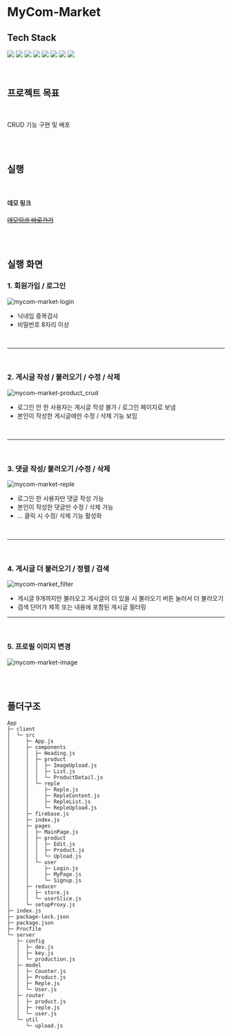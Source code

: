 # MyCom-Market

## Tech Stack

<div>
    <img src="https://img.shields.io/badge/React-61DAFB?style=for-the-badge&logo=react&logoColor=white">
    <img src="https://img.shields.io/badge/JavaScript-F7DF1E?style=for-the-badge&logo=javascript&logoColor=white">
    <img src="https://img.shields.io/badge/redux-764ABC?style=for-the-badge&logo=redux&logoColor=white">
    <img src="https://img.shields.io/badge/MongoDB-47A248?style=for-the-badge&logo=mongodb&logoColor=white">
    <img src="https://img.shields.io/badge/express-000000?style=for-the-badge&logo=express&logoColor=white">
    <img src="https://img.shields.io/badge/node.js-339933?style=for-the-badge&logo=node.js&logoColor=white">
    <img src="https://img.shields.io/badge/firebase-FFCA28?style=for-the-badge&logo=firebase&logoColor=white">
    <img src="https://img.shields.io/badge/styled components-DB7093?style=for-the-badge&logo=styled-components&logoColor=white">
</div>

<br/>
<br/>

## 프로젝트 목표

<br/>

CRUD 기능 구현 및 배포

<br/>
<br/>

## 실행

<br/>

#### 데모 링크

~~[데모링크 바로가기](https://port-0-mycom-market-9bu38x2alhn5tnka.sel4.cloudtype.app/)~~

<br/>
<br/>

## 실행 화면

### 1. 회원가입 / 로그인

![mycom-market-login](https://user-images.githubusercontent.com/73879034/193766804-bdd51988-2bdd-4764-9843-ad04589a6af4.gif)

- 닉네임 중복검사
- 비밀번호 8자리 이상

<br/>

---

<br/>

### 2. 게시글 작성 / 불러오기 / 수정 / 삭제

![mycom-market-product_crud](https://user-images.githubusercontent.com/73879034/193766974-fd43a03c-07d2-4fbc-989e-ca81a415e7bc.gif)

- 로그인 안 한 사용자는 게시글 작성 불가 / 로그인 페이지로 보냄
- 본인이 작성한 게시글에만 수정 / 삭제 기능 보임

<br/>

---

<br/>

### 3. 댓글 작성/ 불러오기 /수정 / 삭제

![mycom-market-reple](https://user-images.githubusercontent.com/73879034/193769418-8228af94-7097-45f7-b0da-d5c146cd7c6d.gif)

- 로그인 한 사용자만 댓글 작성 가능
- 본인이 작성한 댓글만 수정 / 삭제 가능
- ... 클릭 시 수정/ 삭제 기능 활성화

<br/>

---

<br/>

### 4. 게시글 더 불러오기 / 정렬 / 검색

![mycom-market_filter](https://user-images.githubusercontent.com/73879034/193770230-01f695fc-f29a-4bbb-a37a-6dcb506ab343.gif)

- 게시글 9개까지만 불러오고 게시글이 더 있을 시 불러오기 버튼 눌러서 더 불러오기
- 검색 단어가 제목 또는 내용에 포함된 게시글 필터링
  <br/>

---

<br/>

### 5. 프로필 이미지 변경

![mycom-market-image](https://user-images.githubusercontent.com/73879034/193768500-02274f7b-f1af-4748-b2cb-9ee0ab0bb117.gif)

<br/>
<br/>

## 폴더구조

```
App
├─ client
│  └─ src
│     ├─ App.js
│     ├─ components
│     │  ├─ Heading.js
│     │  ├─ product
│     │  │  ├─ ImageUpload.js
│     │  │  ├─ List.js
│     │  │  └─ ProductDetail.js
│     │  └─ reple
│     │     ├─ Reple.js
│     │     ├─ RepleContent.js
│     │     ├─ RepleList.js
│     │     └─ RepleUpload.js
│     ├─ firebase.js
│     ├─ index.js
│     ├─ pages
│     │  ├─ MainPage.js
│     │  ├─ product
│     │  │  ├─ Edit.js
│     │  │  ├─ Product.js
│     │  │  └─ Upload.js
│     │  └─ user
│     │     ├─ Login.js
│     │     ├─ MyPage.js
│     │     └─ Signup.js
│     ├─ reducer
│     │  ├─ store.js
│     │  └─ userSlice.js
│     └─ setupProxy.js
├─ index.js
├─ package-lock.json
├─ package.json
├─ Procfile
└─ server
   ├─ config
   │  ├─ dev.js
   │  ├─ key.js
   │  └─ production.js
   ├─ model
   │  ├─ Counter.js
   │  ├─ Product.js
   │  ├─ Reple.js
   │  └─ User.js
   ├─ router
   │  ├─ product.js
   │  ├─ reple.js
   │  └─ user.js
   └─ util
      └─ upload.js
```
